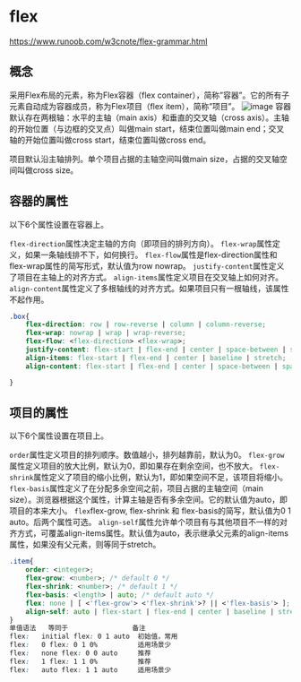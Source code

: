 # flex

<https://www.runoob.com/w3cnote/flex-grammar.html>

## 概念

采用Flex布局的元素，称为Flex容器（flex container），简称”容器”。它的所有子元素自动成为容器成员，称为Flex项目（flex item），简称”项目”。
![image](https://www.runoob.com/wp-content/uploads/2015/07/3791e575c48b3698be6a94ae1dbff79d.png)
容器默认存在两根轴：水平的主轴（main axis）和垂直的交叉轴（cross axis）。主轴的开始位置（与边框的交叉点）叫做main start，结束位置叫做main end；交叉轴的开始位置叫做cross start，结束位置叫做cross end。

项目默认沿主轴排列。单个项目占据的主轴空间叫做main size，占据的交叉轴空间叫做cross size。

## 容器的属性

以下6个属性设置在容器上。

`flex-direction`属性决定主轴的方向（即项目的排列方向）。
`flex-wrap`属性定义，如果一条轴线排不下，如何换行。
`flex-flow`属性是flex-direction属性和flex-wrap属性的简写形式，默认值为row nowrap。
`justify-content`属性定义了项目在主轴上的对齐方式。
`align-items`属性定义项目在交叉轴上如何对齐。
`align-content`属性定义了多根轴线的对齐方式。如果项目只有一根轴线，该属性不起作用。

```css
.box{
    flex-direction: row | row-reverse | column | column-reverse;
    flex-wrap: nowrap | wrap | wrap-reverse;
    flex-flow: <flex-direction> <flex-wrap>;
    justify-content: flex-start | flex-end | center | space-between | space-around;
    align-items: flex-start | flex-end | center | baseline | stretch;
    align-content: flex-start | flex-end | center | space-between | space-around | stretch;

}
```

## 项目的属性

以下6个属性设置在项目上。

`order`属性定义项目的排列顺序。数值越小，排列越靠前，默认为0。
`flex-grow`属性定义项目的放大比例，默认为0，即如果存在剩余空间，也不放大。
`flex-shrink`属性定义了项目的缩小比例，默认为1，即如果空间不足，该项目将缩小。
`flex-basis`属性定义了在分配多余空间之前，项目占据的主轴空间（main size）。浏览器根据这个属性，计算主轴是否有多余空间。它的默认值为auto，即项目的本来大小。
`flex`flex-grow, flex-shrink 和 flex-basis的简写，默认值为0 1 auto。后两个属性可选。
`align-self`属性允许单个项目有与其他项目不一样的对齐方式，可覆盖align-items属性。默认值为auto，表示继承父元素的align-items属性，如果没有父元素，则等同于stretch。

```css
.item{
    order: <integer>;
    flex-grow: <number>; /* default 0 */
    flex-shrink: <number>; /* default 1 */
    flex-basis: <length> | auto; /* default auto */
    flex: none | [ <'flex-grow'> <'flex-shrink'>? || <'flex-basis'> ];
    align-self: auto | flex-start | flex-end | center | baseline | stretch;
}
单值语法   等同于                备注
flex:   initial flex: 0 1 auto  初始值，常用
flex:   0 flex: 0 1 0%          适用场景少
flex:   none flex: 0 0 auto     推荐
flex:   1 flex: 1 1 0%          推荐
flex:   auto flex: 1 1 auto     适用场景少
```
